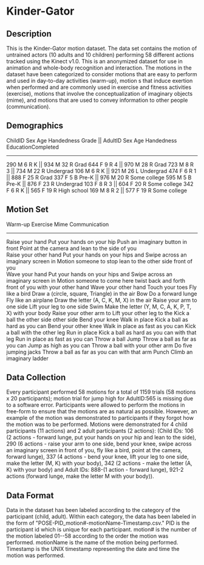 # Kinder-Gator
Description
---------
This is the Kinder-Gator motion dataset. The data set contains the motion of untrained actors (10 adults and 10 children) performing 58 different
 actions tracked using the Kinect v1.0.  This is an anonymized dataset for use in animation and whole-body recognition and interaction. 
The motions in the dataset have been categorized to consider motions that are easy to perform and used in day-to-day activities (warm-up), motion
s that induce exertion when performed and are commonly used in exercise and fitness activities (exercise), motions that involve the 
conceptualization of imaginary objects (mime), and motions that are used to convey information to other people (communication). 

Demographics
------------
ChildID    Sex      Age     Handedness    Grade       ||       AdultID     Sex      Age    Handedness     EducationCompleted
______________________________________________________________________________________________________________________________
290         M       6       R             K           ||        934         M       32      R             Grad
644         F       9       R             4           ||        970         M       28      R             Grad
723         M       8       R             3           ||        734         M       22      R             Undergrad
106         M       6       R             K           ||        921         M       26      L             Undergrad
474         F       6       R             1           ||        888         F       25      R             Grad
337         F       5       B             Pre-K       ||        976         M       20      R             Some college
595         M       5       B             Pre-K       ||        876         F       23      R             Undergrad
103         F       8       R             3           ||        604         F       20      R             Some college
342         F       6       R             K           ||        565         F       19      R             High school
169         M       8       R             2           ||        577         F       19      R             Some college

Motion Set
-----------
Warm-up                     Exercise                              Mime                                    Communication
____________________________________________________________________________________________________________________________________
Raise your hand             Put your hands on your hip            Push an imaginary button in front       Point at the camera
                            and lean to the side                  of you     
Raise your other hand       Put your hands on your hips and       Swipe across an imaginary screen in     Motion someone to stop
                            lean to the other side                front of you                                                
Wave your hand              Put your hands on your hips and       Swipe across an imaginary screen in     Motion someone to come here
                            twist back and forth                  front of you with your other hand
Wave your other hand        Touch your toes                       Fly like a bird                         Draw a (circle, square, Triangle) in the air
Bow                         Do a forward lunge                    Fly like an airplane                    Draw the letter (A, C, K, M, X) in the air
Raise your arm to one side  Lift your leg to one side             Swim                                    Make the letter (Y, M, C, A, K, P, T, X) with your body
Raise your other arm to     Lift your other leg to the            Kick a ball
the other side              other side
Bend your knee              Walk in place                         Kick a ball as hard as you can
Bend your other knee        Walk in place as fast as you can      Kick a ball with the other leg
                            Run in place                          Kick a ball as hard as you can with that leg
                            Run in place as fast as you can       Throw a ball
                            Jump                                  Throw a ball as far as you can
                            Jump as high as you can               Throw a ball with your other arm
                            Do five jumping jacks                 Throw a ball as far as you can with that arm
                                                                  Punch
                                                                  Climb an imaginary ladder
                                                                  
Data Collection
-----------------
Every participant performed 58 motions for a total of 1159 trials (58 motions x 20 participants); motion trial for jump high for AdultID:565 
is missing due to a software error. Participants were allowed to perform the motions in free-form to ensure that the motions are as natural as 
possible. However, an example of the motion was demonstrated to participants if they forgot how the motion was to be performed. Motions were 
demonstrated for 4 child participants (11 actions) and 2 adult participants (2 actions): (Child IDs: 106 (2 actions - forward lunge, 
put your hands on your hip and lean to the side), 290 (6 actions - raise your arm to one side, bend your knee, swipe across an imaginary screen 
in front of you, fly like a bird, point at the camera, forward lunge), 337 (4 actions - bend your knee, lift your leg to one side, make the 
letter (M, K) with your body), 342 (2 actions - make the letter (A, K) with your body) and Adult IDs: 888-(1 action - forward lunge), 
921-2 actions (forward lunge, make the letter M with your body)).

Data Format
-----------------
Data in the dataset has been labeled according to the category of the participant (child, adult). Within each category, the data has been labeled
 in the form of "POSE-PID_motion#-motionName-Timestamp.csv." PID is the participant id which is unique for each participant. motion# is the 
number of the motion labeled 01--58 according to the order the motion was performed. motionName is the name of the motion being performed. 
Timestamp is the UNIX timestamp representing the date and time the motion was performed. 


